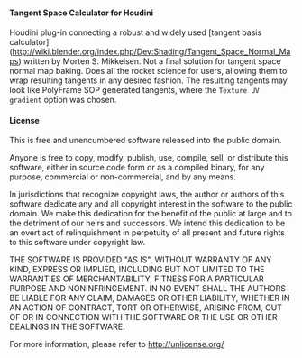 #### Tangent Space Calculator for Houdini
Houdini plug-in connecting a robust and widely used [tangent basis calculator]
(http://wiki.blender.org/index.php/Dev:Shading/Tangent_Space_Normal_Maps)
written by Morten S. Mikkelsen. Not a final solution for tangent space normal
map baking. Does all the rocket science for users, allowing them to wrap
resulting tangents in any desired fashion. The resulting tangents may look
like PolyFrame SOP generated tangents, where the `Texture UV gradient` option
was chosen.


#### License
This is free and unencumbered software released into the public domain.

Anyone is free to copy, modify, publish, use, compile, sell, or
distribute this software, either in source code form or as a compiled
binary, for any purpose, commercial or non-commercial, and by any
means.

In jurisdictions that recognize copyright laws, the author or authors
of this software dedicate any and all copyright interest in the
software to the public domain. We make this dedication for the benefit
of the public at large and to the detriment of our heirs and
successors. We intend this dedication to be an overt act of
relinquishment in perpetuity of all present and future rights to this
software under copyright law.

THE SOFTWARE IS PROVIDED "AS IS", WITHOUT WARRANTY OF ANY KIND,
EXPRESS OR IMPLIED, INCLUDING BUT NOT LIMITED TO THE WARRANTIES OF
MERCHANTABILITY, FITNESS FOR A PARTICULAR PURPOSE AND NONINFRINGEMENT.
IN NO EVENT SHALL THE AUTHORS BE LIABLE FOR ANY CLAIM, DAMAGES OR
OTHER LIABILITY, WHETHER IN AN ACTION OF CONTRACT, TORT OR OTHERWISE,
ARISING FROM, OUT OF OR IN CONNECTION WITH THE SOFTWARE OR THE USE OR
OTHER DEALINGS IN THE SOFTWARE.

For more information, please refer to <http://unlicense.org/>
